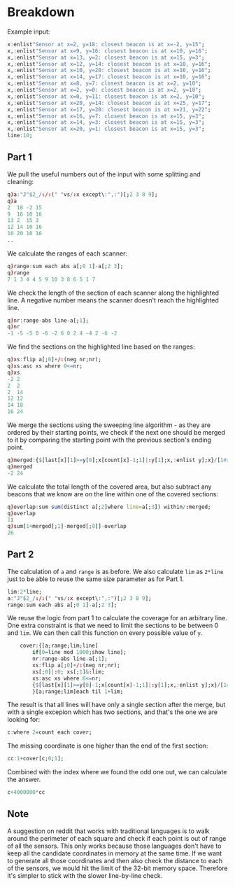 # Breakdown
Example input:
```q
x:enlist"Sensor at x=2, y=18: closest beacon is at x=-2, y=15";
x,:enlist"Sensor at x=9, y=16: closest beacon is at x=10, y=16";
x,:enlist"Sensor at x=13, y=2: closest beacon is at x=15, y=3";
x,:enlist"Sensor at x=12, y=14: closest beacon is at x=10, y=16";
x,:enlist"Sensor at x=10, y=20: closest beacon is at x=10, y=16";
x,:enlist"Sensor at x=14, y=17: closest beacon is at x=10, y=16";
x,:enlist"Sensor at x=8, y=7: closest beacon is at x=2, y=10";
x,:enlist"Sensor at x=2, y=0: closest beacon is at x=2, y=10";
x,:enlist"Sensor at x=0, y=11: closest beacon is at x=2, y=10";
x,:enlist"Sensor at x=20, y=14: closest beacon is at x=25, y=17";
x,:enlist"Sensor at x=17, y=20: closest beacon is at x=21, y=22";
x,:enlist"Sensor at x=16, y=7: closest beacon is at x=15, y=3";
x,:enlist"Sensor at x=14, y=3: closest beacon is at x=15, y=3";
x,:enlist"Sensor at x=20, y=1: closest beacon is at x=15, y=3";
line:10;
```

## Part 1
We pull the useful numbers out of the input with some splitting and cleaning:
```q
q)a:"J"$2_/:/:(" "vs/:x except\:",:")[;2 3 8 9];
q)a
2  18 -2 15
9  16 10 16
13 2  15 3
12 14 10 16
10 20 10 16
..
```
We calculate the ranges of each scanner:
```q
q)range:sum each abs a[;0 1]-a[;2 3];
q)range
7 1 3 4 4 5 9 10 3 8 6 5 1 7
```
We check the length of the section of each scanner along the highlighted line. A negative number means the scanner doesn't reach the highlighted line.
```q
q)nr:range-abs line-a[;1];
q)nr
-1 -5 -5 0 -6 -2 6 0 2 4 -4 2 -6 -2
```
We find the sections on the highlighted line based on the ranges:
```q
q)xs:flip a[;0]+/:(neg nr;nr);
q)xs:asc xs where 0<=nr;
q)xs
-2 2
2  2
2  14
12 12
14 18
16 24
```
We merge the sections using the sweeping line algorithm - as they are ordered by their starting points, we check if the next one should be merged to it by comparing the starting point with the previous section's ending point.
```q
q)merged:{$[last[x][1]>=y[0];x[count[x]-1;1]|:y[1];x,:enlist y];x}/[1#xs;1_xs];
q)merged
-2 24
```
We calculate the total length of the covered area, but also subtract any beacons that we know are on the line within one of the covered sections:
```q
q)overlap:sum sum(distinct a[;2]where line=a[;3]) within/:merged;
q)overlap
1i
q)sum[1+merged[;1]-merged[;0]]-overlap
26
```

## Part 2
The calculation of `a` and `range` is as before. We also calculate `lim` as `2*line` just to be able to reuse the same size parameter as for Part 1.
```q
lim:2*line;
a:"J"$2_/:/:(" "vs/:x except\:",:")[;2 3 8 9];
range:sum each abs a[;0 1]-a[;2 3];
```
We reuse the logic from part 1 to calculate the coverage for an arbitrary line. One extra constraint is that we need to limit the sections to be between 0 and `lim`. We can then call this function on every possible value of `y`.
```q
    cover:{[a;range;lim;line]
        if[0=line mod 1000;show line];
        nr:range-abs line-a[;1];
        xs:flip a[;0]+/:(neg nr;nr);
        xs[;0]|:0; xs[;1]&:lim;
        xs:asc xs where 0<=nr;
        {$[last[x][1]>=y[0]-1;x[count[x]-1;1]|:y[1];x,:enlist y];x}/[1#xs;1_xs]
        }[a;range;lim]each til 1+lim;
```
The result is that all lines will have only a single section after the merge, but with a single excepion which has two sections, and that's the one we are looking for:
```q
c:where 2=count each cover;
```
The missing coordinate is one higher than the end of the first section:
```q
cc:1+cover[c;0;1];
```
Combined with the index where we found the odd one out, we can calculate the answer.
```q
c+4000000*cc
```

## Note
A suggestion on reddit that works with traditional languages is to walk around the perimeter of each square and check if each point is out of range of all the sensors. This only works because those languages don't have to keep all the candidate coordinates in memory at the same time. If we want to generate all those coordinates and then also check the distance to each of the sensors, we would hit the limit of the 32-bit memory space. Therefore it's simpler to stick with the slower line-by-line check.
